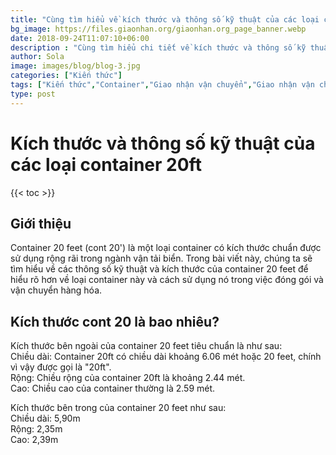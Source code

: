 ```yaml
---
title: "Cùng tìm hiểu về kích thước và thông số kỹ thuật của các loại container 20ft (Mới cập nhật)"
bg_image: https://files.giaonhan.org/giaonhan.org_page_banner.webp
date: 2018-09-24T11:07:10+06:00
description : "Cùng tìm hiểu chi tiết về kích thước và thông số kỹ thuật của các loại container 20ft để chọn loại container phù hợp theo nhu cầu"
author: Sola
image: images/blog/blog-3.jpg
categories: ["Kiến thức"]
tags: ["Kiến thức","Container","Giao nhận vận chuyển","Giao nhận vận chuyển đường biển","Giao nhận vận chuyển đường bộ","Giao nhận vận chuyển đường sắt"]
type: post
---
```


# Kích thước và thông số kỹ thuật của các loại container 20ft

{{< toc >}}

## Giới thiệu

Container 20 feet (cont 20') là một loại container có kích thước chuẩn được sử dụng rộng rãi trong ngành vận tải biển. Trong bài viết này, chúng ta sẽ tìm hiểu về các thông số kỹ thuật và kích thước của container 20 feet để hiểu rõ hơn về loại container này và cách sử dụng nó trong việc đóng gói và vận chuyển hàng hóa.

## Kích thước cont 20 là bao nhiêu?

Kích thước bên ngoài của container 20 feet tiêu chuẩn là như sau:<br>
Chiều dài: Container 20ft có chiều dài khoảng 6.06 mét hoặc 20 feet, chính vì vậy được gọi là "20ft".<br>
Rộng: Chiều rộng của container 20ft là khoảng 2.44 mét.<br>
Cao: Chiều cao của container thường là 2.59 mét.

Kích thước bên trong của container 20 feet như sau:<br>
Chiều dài: 5,90m<br>
Rộng: 2,35m<br>
Cao: 2,39m

